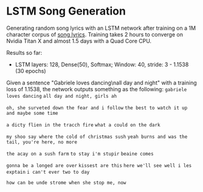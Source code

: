 # LSTM Song Generation

Generating random song lyrics with an LSTM network after training on a 1M character corpus of [song lyrics](https://www.kaggle.com/mousehead/songlyrics/data). Training takes 2 hours to converge on Nvidia Titan X and almost 1.5 days with a Quad Core CPU.


Results so far:
* LSTM layers: 128, Dense(50), Softmax; Window: 40, stride: 3 - 1.1538 (30 epochs)


Given a sentence "Gabriele loves dancing\nall day and night" with a training loss of 1.1538, the network outputs something as the following:
`gabriele loves dancing`
`all day and night, girls ah`
  
`oh, she surveted down the fear and i follow`
`the best to watch it up and maybe some time`
  
`a dicty flien in the tracch fire`
`what a could on the dark`
  
`my shoo say where the cold of christmas sush`
`yeah burns and was the tail, you're here, no more`
  
`the acay on a sush farm`
`to stay i'm stupir`
`beaine comes`
  
`gonna be a longed are over`
`kissest are this`
`here we'll see well i les exptain`
`i can't ever two to day`
  
`how can be unde strome when she stop me, now`
